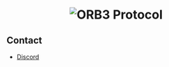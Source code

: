 <h1 align="center">
  <img src="https://i.ibb.co/ZKCFM9r/Group-1-copy-3-3.png" alt="ORB3 Protocol" />
</h1>



## Contact
- [Discord](https://discord.gg/PmWGn2UmdJ)

